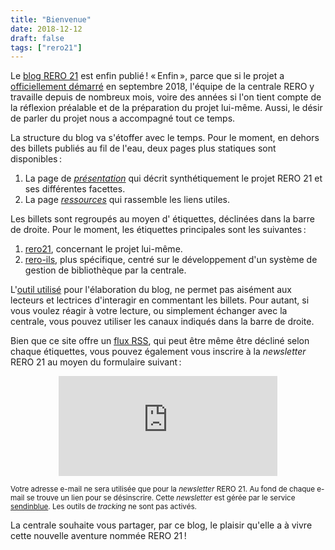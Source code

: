 ```yaml
---
title: "Bienvenue"
date: 2018-12-12
draft: false 
tags: ["rero21"]
---
```


Le [blog RERO 21](/) est enfin publié ! « Enfin », parce que si le projet a [officiellement démarré](/communique-de-presse) en septembre 2018, l'équipe de la centrale RERO y travaille depuis de nombreux mois, voire des années si l'on tient compte de la réflexion préalable et de la préparation du projet lui-même. Aussi, le désir de parler du projet nous a accompagné tout ce temps.

<!--more-->

La structure du blog va s'étoffer avec le temps. Pour le moment, en dehors des billets publiés au fil de l'eau, deux pages plus statiques sont disponibles :

1. La page de [*présentation*](/presentation) qui décrit synthétiquement le projet RERO 21 et ses différentes facettes.
1. La page [*ressources*](/ressources) qui rassemble les liens utiles.

Les billets sont regroupés au moyen d'<span class="badge badge-primary"><i class="fas fa-tag"></i> étiquettes</span>, déclinées dans la barre de droite. Pour le moment, les étiquettes principales sont les suivantes :

1. <a href="/tags/rero21" class="badge badge-primary"><i class="fas fa-tag"></i> rero21</a>, concernant le projet lui-même.
1. <a href="/tags/rero-ils" class="badge badge-primary"><i class="fas fa-tag"></i> rero-ils</a>, plus spécifique, centré sur le développement d'un système de gestion de bibliothèque par la centrale.

L'[outil utilisé](https://gohugo.io "Le site officiel du logiciel HUGO") pour l'élaboration du blog, ne permet pas aisément aux lecteurs et lectrices d'interagir en commentant les billets. Pour autant, si vous voulez réagir à votre lecture, ou simplement échanger avec la centrale, vous pouvez utiliser les canaux indiqués dans la barre de droite.

Bien que ce site offre un [flux RSS](/index.xml), qui peut être même être décliné selon chaque étiquettes, vous pouvez également vous inscrire à la *newsletter* RERO 21 au moyen du formulaire suivant :

<div class="p-2 rero21-iframe">
<iframe width="350" height="160" src="https://my.sendinblue.com/users/subscribe/js_id/3sjlc/id/3" frameborder="0" scrolling="auto" allowfullscreen style="display: block;margin-left: auto;margin-right: auto;"></iframe><p class="p-2"><small>Votre adresse e-mail ne sera utilisée que pour la <em>newsletter</em> RERO 21. Au fond de chaque e-mail se trouve un lien pour se désinscrire. Cette <em>newsletter</em> est gérée par le service <a href="https://www.sendinblue.com/gdpr/">sendinblue</a>. Les outils de <em>tracking</em> ne sont pas activés.</small></p>
</div>

La centrale souhaite vous partager, par ce blog, le plaisir qu'elle a à vivre cette nouvelle aventure nommée RERO 21 !
